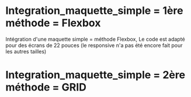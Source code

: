 # Integration_maquette_simple = 1ère méthode = Flexbox
Intégration d'une maquette simple = méthode Flexbox,
Le code est adapté pour des écrans de 22 pouces (le responsive n'a pas été encore fait pour les autres tailles)

# Integration_maquette_simple = 2ère méthode = GRID


